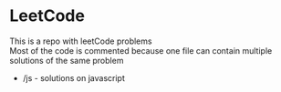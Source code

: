 # LeetCode

This is a repo with leetCode problems  
Most of the code is commented because one file can contain multiple solutions of the same problem

- /js - solutions on javascript
